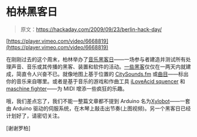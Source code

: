 # 柏林黑客日

> 原文：<https://hackaday.com/2009/09/23/berlin-hack-day/>

[https://player.vimeo.com/video/6668819](https://player.vimeo.com/video/6668819)

在刚刚过去的这个周末，柏林举办了[音乐黑客日](http://berlin.musichackday.org/)——一场参与者建造并测试所有处理声音、音乐或其传播的黑客、装置和软件的活动。[一些黑客](http://berlin.musichackday.org/?page=Submissions)仅仅在一两天内就建成，简直令人兴奋不已。就像地图上基于位置的 [CitySounds.fm](http://berlin.musichackday.org/index.php?page=CitySounds.fm+on+the+iPhone) 或[曲目](http://berlin.musichackday.org/index.php?page=Tracks+on+a+Map)——标出你的音乐来自哪里。或者是基于音乐的游戏和作曲工具 [iLoveAcid squencer](http://berlin.musichackday.org/index.php?page=iLoveAcid+sequencer) 和[maschine fighter](http://berlin.musichackday.org/index.php?page=MaschineFighter)——为 MIDI 增添一些疯狂的乐趣。

哦，我们差点忘了，我们不能一整篇文章都不提到 Arduino 名为[Xylobot](http://berlin.musichackday.org/index.php?page=Xylobot)——一套由 Arduino 驱动的伺服系统，在木琴上敲击出节奏(上图视频)。另一个黑客日已经计划好了，请密切关注。

[谢谢罗柏]